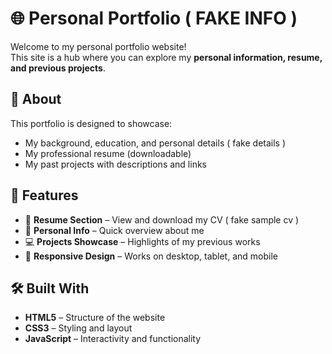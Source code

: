 # 🌐 Personal Portfolio ( FAKE INFO )

Welcome to my personal portfolio website!  
This site is a hub where you can explore my **personal information, resume, and previous projects**.  

## 📖 About
This portfolio is designed to showcase:
- My background, education, and personal details  ( fake details )
- My professional resume (downloadable)  
- My past projects with descriptions and links  

## 🚀 Features
- 📝 **Resume Section** – View and download my CV  ( fake  sample cv )
- 👤 **Personal Info** – Quick overview about me  
- 💻 **Projects Showcase** – Highlights of my previous works  
- 📱 **Responsive Design** – Works on desktop, tablet, and mobile

## 🛠️ Built With
- **HTML5** – Structure of the website  
- **CSS3** – Styling and layout  
- **JavaScript** – Interactivity and functionality  


